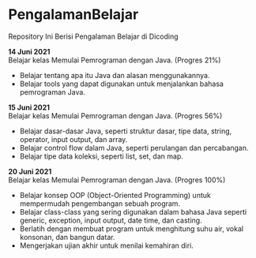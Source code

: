 # PengalamanBelajar
Repository Ini Berisi Pengalaman Belajar di Dicoding

**14 Juni 2021**  
Belajar kelas Memulai Pemrograman dengan Java. (Progres 21%)
  * Belajar tentang apa itu Java dan alasan menggunakannya.
  * Belajar tools yang dapat digunakan untuk menjalankan bahasa pemrograman Java.
  
**15 Juni 2021**  
Belajar kelas Memulai Pemrograman dengan Java. (Progres 56%)
  * Belajar dasar-dasar Java, seperti struktur dasar, tipe data, string, operator, input output, dan array.
  * Belajar control flow dalam Java, seperti perulangan dan percabangan.
  * Belajar tipe data koleksi, seperti list, set, dan map.
  
**20 Juni 2021**  
Belajar kelas Memulai Pemrograman dengan Java. (Progres 100%)
  * Belajar konsep OOP (Object-Oriented Programming) untuk mempermudah pengembangan sebuah program.
  * Belajar class-class yang sering digunakan dalam bahasa Java seperti generic, exception, input output, date time, dan casting. 
  * Berlatih dengan membuat program untuk menghitung suhu air, vokal konsonan, dan bangun datar. 
  * Mengerjakan ujian akhir untuk menilai kemahiran diri.

